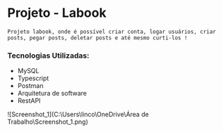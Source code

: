 <h1> Projeto - Labook</h1>

```
Projeto labook, onde é possível criar conta, logar usuários, criar posts, pegar posts, deletar posts e até mesmo curti-los !
```

<h3>Tecnologias Utilizadas:</h3>

- MySQL
- Typescript
- Postman
- Arquitetura de software
- RestAPI


![Screenshot_1](C:\Users\linco\OneDrive\Área de Trabalho\Screenshot_1.png)